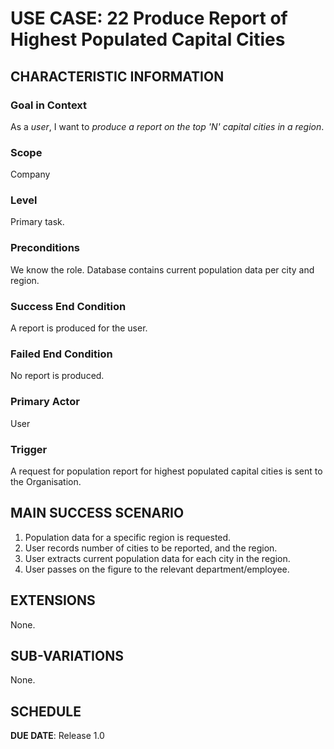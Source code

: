 # USE CASE: 22 Produce Report of Highest Populated Capital Cities

## CHARACTERISTIC INFORMATION

### Goal in Context

As a *user*, I want to *produce a report on the top 'N' capital cities in a region*.

### Scope

Company

### Level

Primary task.

### Preconditions

We know the role.  Database contains current population data per city and region.

### Success End Condition

A report is produced for the user.

### Failed End Condition

No report is produced.

### Primary Actor

User

### Trigger

A request for population report for highest populated capital cities is sent to the Organisation.

## MAIN SUCCESS SCENARIO

1. Population data for a specific region is requested.
2. User records number of cities to be reported, and the region.
2. User extracts current population data for each city in the region.
3. User passes on the figure to the relevant department/employee.

## EXTENSIONS

None.

## SUB-VARIATIONS

None.

## SCHEDULE

**DUE DATE**: Release 1.0